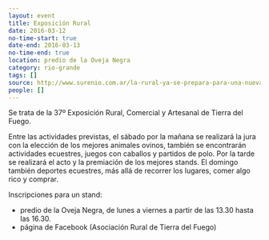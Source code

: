 ```yaml
---
layout: event 
title: Exposición Rural
date: 2016-03-12
no-time-start: true
date-end: 2016-03-13
no-time-end: true
location: predio de la Oveja Negra
category: rio-grande
tags: []
source: http://www.surenio.com.ar/la-rural-ya-se-prepara-para-una-nueva-fiesta-del-campo/
people: []
---
```


Se trata de la 37º Exposición Rural, Comercial y Artesanal de Tierra del Fuego.

Entre las actividades previstas, el sábado por la mañana se realizará la jura con la elección de los mejores animales ovinos, también se encontrarán actividades ecuestres, juegos con caballos y partidos de polo. Por la tarde se realizará el acto y la premiación de los mejores stands. El domingo también deportes ecuestres, más allá de recorrer los lugares, comer algo rico y comprar.

Inscripciones para un stand:
- predio de la Oveja Negra, de lunes a viernes a partir de las 13.30 hasta las 16.30.
- página de Facebook (Asociación Rural de Tierra del Fuego)

